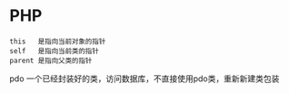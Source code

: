 # PHP
```
this   是指向当前对象的指针
self   是指向当前类的指针
parent 是指向父类的指针
```
pdo 一个已经封装好的类，访问数据库，不直接使用pdo类，重新新建类包装

